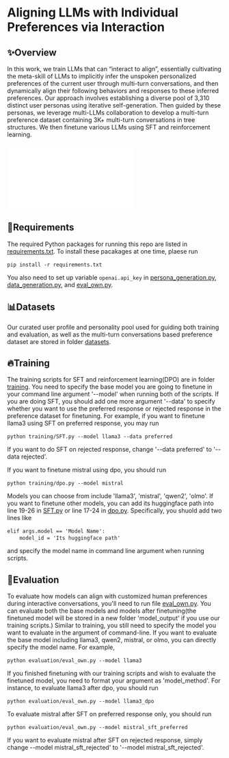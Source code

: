 # Aligning LLMs with Individual Preferences via Interaction


## ✨Overview
In this work, we train LLMs that can “interact to align”, essentially cultivating the meta-skill of LLMs to implicitly infer the unspoken personalized preferences of the current user through multi-turn conversations, and then dynamically align their following behaviors and responses to these inferred preferences. Our approach
involves establishing a diverse pool of 3,310 distinct user personas using iterative self-generation. Then guided by these personas, we leverage multi-LLMs collaboration to develop a multi-turn preference dataset containing 3K+ multi-turn conversations in tree structures. We then finetune various LLMs using SFT and reinforcement learning.

![ALOE](./ALOE.pdf)
## 🔧Requirements
The required Python packages for running this repo are listed in [requirements.txt](./requirements.txt). To install these pacakages at one time, plaese run
```shell
pip install -r requirements.txt
```

You also need to set up variable `openai.api_key` in [persona_generation.py](./data_generation/persona_generation.py), [data_generation.py](./data_generation/data_generation.py), and [eval_own.py](./evaluation/eval_own.py).

## 📊Datasets
Our curated user profile and personality pool used for guiding both training and evaluation, as well as the multi-turn conversations based preference dataset are stored in folder [datasets](./datasets).


## 🔥Training
The training scripts for SFT and reinforcement learning(DPO) are in folder [training](./training). You need to specify the base model you are going to finetune in your command line argument '--model' when running both of the scripts. If you are doing SFT, you should add one more argument '--data' to specify whether you want to use the preferred response or rejected response in the preference dataset for finetuning. For example, if you want to finetune llama3 using SFT on preferred response, you may run
```shell
python training/SFT.py --model llama3 --data preferred
```
If you want to do SFT on rejected response, change '--data preferred' to '--data rejected'.

If you want to finetune mistral using dpo, you should run
```shell
python training/dpo.py --model mistral
```
Models you can choose from include 'llama3', 'mistral', 'qwen2', 'olmo'. If you want to finetune other models, you can add its huggingface path into line 19-26 in [SFT.py](./training/SFT.py) or line 17-24 in [dpo.py](./training/dpo.py). Specifically, you shuold add two lines like
```shell
elif args.model == 'Model Name':
    model_id = 'Its huggingface path'
```
and specify the model name in command line argument when running scripts.


## 🧐Evaluation
To evaluate how models can align with customized human preferences during interactive conversations, you'll need to run file [eval_own.py](./evaluation/eval_own.py). You can evaluate both the base models and models after finetuning(the finetuned model will be stored in a new folder 'model_output' if you use our training scripts.)
Similar to training, you still need to specify the model you want to evaluate in the argument of command-line. If you want to evaluate the base model including llama3, qwen2, mistral, or olmo, you can directly specify the model name. For example, 
```shell
python evaluation/eval_own.py --model llama3
```
If you finished finetuning with our training scripts and wish to evaluate the finetuned model, you need to format your argument as 'model_method'. For instance, to evaluate llama3 after dpo, you should run 
```shell
python evaluation/eval_own.py --model llama3_dpo
```
To evaluate mistral after SFT on preferred response only, you should run
```shell
python evaluation/eval_own.py --model mistral_sft_preferred
```
If you want to evaluate mistral after SFT on rejected response, simply change --model mistral_sft_rejected' to '--model mistral_sft_rejected'.
